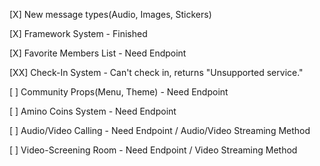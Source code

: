 [X] New message types(Audio, Images, Stickers)

[X] Framework System - Finished

[X] Favorite Members List - Need Endpoint

[XX] Check-In System - Can't check in, returns "Unsupported service."

[ ] Community Props(Menu, Theme) - Need Endpoint

[ ] Amino Coins System - Need Endpoint

[ ] Audio/Video Calling - Need Endpoint / Audio/Video Streaming Method

[ ] Video-Screening Room - Need Endpoint / Video Streaming Method


